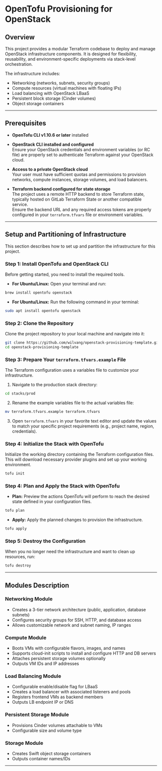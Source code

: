 # OpenTofu Provisioning for OpenStack

## Overview

This project provides a modular Terraform codebase to deploy and manage OpenStack infrastructure components. It is designed for flexibility, reusability, and environment-specific deployments via stack-level orchestration.

The infrastructure includes:

- Networking (networks, subnets, security groups)
- Compute resources (virtual machines with floating IPs)
- Load balancing with OpenStack LBaaS
- Persistent block storage (Cinder volumes)
- Object storage containers

---

## Prerequisites

- **OpenTofu CLI v1.10.6 or later** installed

- **OpenStack CLI installed and configured**  
  Ensure your OpenStack credentials and environment variables (or RC file) are properly set to authenticate Terraform against your OpenStack cloud.

- **Access to a private OpenStack cloud**  
  Your user must have sufficient quotas and permissions to provision networks, compute instances, storage volumes, and load balancers.

- **Terraform backend configured for state storage**  
  The project uses a remote HTTP backend to store Terraform state, typically hosted on GitLab Terraform State or another compatible service.  
  Ensure the backend URL and any required access tokens are properly configured in your `terraform.tfvars` file or environment variables.

---


## Setup and Partitioning of Infrastructure
This section describes how to set up and partition the infrastructure for this project.

### Step 1: Install OpenTofu and OpenStack CLI
Before getting started, you need to install the required tools.

- **For Ubuntu/Linux:**
  Open your terminal and run:

```bash
brew install opentofu openstack
```
- **For Ubuntu/Linux:**
  Run the following command in your terminal:

```bash
sudo apt install opentofu openstack
```

### Step 2: Clone the Repository
Clone the project repository to your local machine and navigate into it:

```bash
git clone https://github.com/wilvang/openstack-provisioning-template.git
cd openstack-provisioning-template
```

### Step 3: Prepare Your `terraform.tfvars.example` File
The Terraform configuration uses a variables file to customize your infrastructure.

1) Navigate to the production stack directory:

```bash
cd stacks/prod
```

2) Rename the example variables file to the actual variables file:

```bash
mv terraform.tfvars.example terraform.tfvars
```

3) Open `terraform.tfvars` in your favorite text editor and update the values to match your specific project requirements (e.g., project name, region, credentials).

### Step 4: Initialize the Stack with OpenTofu
Initialize the working directory containing the Terraform configuration files. This will download necessary provider plugins and set up your working environment.

```bash
tofu init 
```

### Step 4: Plan and Apply the Stack with OpenTofu
- **Plan:** Preview the actions OpenTofu will perform to reach the desired state defined in your configuration files.

```bash
tofu plan
```

- **Apply:** Apply the planned changes to provision the infrastructure.

```bash
tofu apply
```

### Step 5: Destroy the Configuration
When you no longer need the infrastructure and want to clean up resources, run:

```bash
tofu destroy
```

---

## Modules Description

### Networking Module

- Creates a 3-tier network architecture (public, application, database subnets)
- Configures security groups for SSH, HTTP, and database access
- Allows customizable network and subnet naming, IP ranges

### Compute Module

- Boots VMs with configurable flavors, images, and names
- Supports cloud-init scripts to install and configure HTTP and DB servers
- Attaches persistent storage volumes optionally
- Outputs VM IDs and IP addresses

### Load Balancing Module

- Configurable enable/disable flag for LBaaS
- Creates a load balancer with associated listeners and pools
- Registers frontend VMs as backend members
- Outputs LB endpoint IP or DNS

### Persistent Storage Module

- Provisions Cinder volumes attachable to VMs
- Configurable size and volume type

### Storage Module

- Creates Swift object storage containers
- Outputs container names/IDs

---